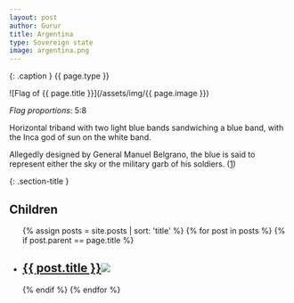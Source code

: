 ```yaml
---
layout: post
author: Gurur
title: Argentina
type: Sovereign state
image: argentina.png
---
```

{: .caption }
{{ page.type }}

![Flag of {{ page.title }}](/assets/img/{{ page.image }})

*Flag proportions*: 5:8

Horizontal triband with two light blue bands sandwiching a blue band, with the Inca god of sun on the white band.

Allegedly designed by General Manuel Belgrano, the blue is said to represent either the sky or the military garb of his soldiers. (<span class="source-link">[1](http://flagpedia.net/argentina)</span>)

{: .section-title }
## Children

<ul id="post-list">
    {% assign posts = site.posts | sort: 'title' %}
    {% for post in posts %}
    {% if post.parent == page.title %}
    <li>
        <h2><a href="{{ post.url }}">{{ post.title }}<span class="home-image"><img src="/assets/img/{{ post.image }}"></span></a></h2>
    </li>
    {% endif %}
    {% endfor %}
</ul>

